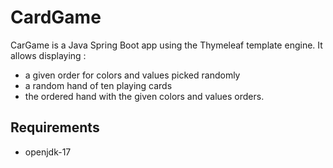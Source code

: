 # CardGame 

CarGame is a Java Spring Boot app using the Thymeleaf template engine.
It allows displaying :  
* a given order for colors and values picked randomly
* a random hand of ten playing cards  
* the ordered hand with the given colors and values orders.

## Requirements
* openjdk-17


